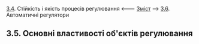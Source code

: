 [3.4](3_4.md). Стійкість і якість процесів регулювання <--- [Зміст](README.md) --> [3.6](3_6.md). Автоматичні регулятори

## 3.5. Основні властивості об'єктів регулювання